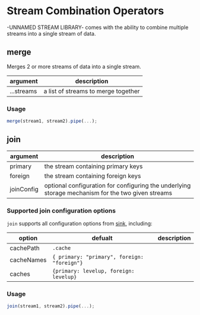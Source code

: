 # Stream Combination Operators

-UNNAMED STREAM LIBRARY- comes with the ability to combine multiple streams into a single stream of data.

## merge

Merges 2 or more streams of data into a single stream.

| argument   | description                         |
| ---------- | ----------------------------------- |
| ...streams | a list of streams to merge together |

### Usage

```js
merge(stream1, stream2).pipe(...);
```

## join

<!-- Add a description here!! -->
<!-- especially explaining that it uses leveldb under the hood -->

| argument   | description                                                                                       |
| ---------- | ------------------------------------------------------------------------------------------------- |
| primary    | the stream containing primary keys                                                                |
| foreign    | the stream containing foreign keys                                                                |
| joinConfig | optional configuration for configuring the underlying storage mechanism for the two given streams |

### Supported join configuration options

`join` supports all configuration options from [sink](../operators/OPERATORS.md#sink), including:

| option     | defualt                                     | description |
| ---------- | ------------------------------------------- | ----------- |
| cachePath  | `.cache`                                    |             |
| cacheNames | `{ primary: "primary", foreign: "foreign"}` |             |
| caches     | `{primary: levelup, foreign: levelup}`      |             |

### Usage

```js
join(stream1, stream2).pipe(...);
```
